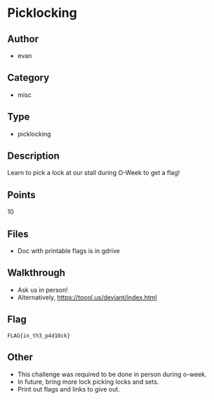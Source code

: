 # Picklocking

## Author
* evan

## Category
* misc

## Type
* picklocking

## Description
Learn to pick a lock at our stall during O-Week to get a flag!

## Points
10

## Files
* Doc with printable flags is in gdrive

## Walkthrough
* Ask us in person!
* Alternatively, https://toool.us/deviant/index.html

## Flag
`FLAG{in_th3_p4d10ck}`

## Other
* This challenge was required to be done in person during o-week.
* In future, bring more lock picking locks and sets.
* Print out flags and links to give out.
